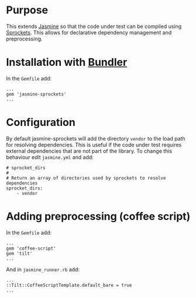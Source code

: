 # Purpose

This extends [Jasmine](http://pivotal.github.com/jasmine/) so that the code under test can be compiled using [Sprockets](https://github.com/sstephenson/sprockets). This allows for declarative dependency management and preprocessing. 

# Installation with [Bundler](http://gembundler.com/)

In the `Gemfile` add:

    ...
    gem 'jasmine-sprockets'
    ...

# Configuration

By default jasmine-sprockets will add the directory `vendor` to the load path for resolving dependencies. This is useful if the code under test requires external dependencies that are not part of the library. To change this behaviour edit `jasmine.yml` and add:

    # sprocket_dirs
    #
    # Return an array of directories used by sprockets to resolve dependencies
    sprocket_dirs:
        - vendor

# Adding preprocessing (coffee script)

In the `Gemfile` add:

    ...
    gem 'coffee-script'
    gem 'tilt'
    ...
    
And in `jasmine_runner.rb` add:

    ...
    ::Tilt::CoffeeScriptTemplate.default_bare = true
    ...